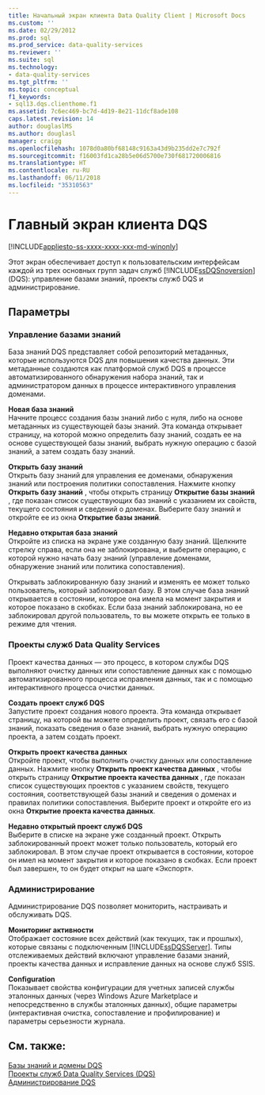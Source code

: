 ```yaml
---
title: Начальный экран клиента Data Quality Client | Microsoft Docs
ms.custom: ''
ms.date: 02/29/2012
ms.prod: sql
ms.prod_service: data-quality-services
ms.reviewer: ''
ms.suite: sql
ms.technology:
- data-quality-services
ms.tgt_pltfrm: ''
ms.topic: conceptual
f1_keywords:
- sql13.dqs.clienthome.f1
ms.assetid: 7c6ec469-bc7d-4d19-8e21-11dcf8ade108
caps.latest.revision: 14
author: douglaslMS
ms.author: douglasl
manager: craigg
ms.openlocfilehash: 1078d0a80bf68148c9163a43d9b235dd2e7c792f
ms.sourcegitcommit: f16003fd1ca28b5e06d5700e730f681720006816
ms.translationtype: HT
ms.contentlocale: ru-RU
ms.lasthandoff: 06/11/2018
ms.locfileid: "35310563"
---
```

# <a name="data-quality-client-home-screen"></a>Главный экран клиента DQS

[!INCLUDE[appliesto-ss-xxxx-xxxx-xxx-md-winonly](../includes/appliesto-ss-xxxx-xxxx-xxx-md-winonly.md)]

  Этот экран обеспечивает доступ к пользовательским интерфейсам каждой из трех основных групп задач служб [!INCLUDE[ssDQSnoversion](../includes/ssdqsnoversion-md.md)] (DQS): управление базами знаний, проекты служб DQS и администрирование.  
  
## <a name="options"></a>Параметры  
  
### <a name="knowledge-base-management"></a>Управление базами знаний  
 База знаний DQS представляет собой репозиторий метаданных, которые используются DQS для повышения качества данных. Эти метаданные создаются как платформой служб DQS в процессе автоматизированного обнаружения набора знаний, так и администратором данных в процессе интерактивного управления доменами.  
  
 **Новая база знаний**  
 Начните процесс создания базы знаний либо с нуля, либо на основе метаданных из существующей базы знаний. Эта команда открывает страницу, на которой можно определить базу знаний, создать ее на основе существующей базы знаний, выбрать нужную операцию с базой знаний, а затем создать базу знаний.  
  
 **Открыть базу знаний**  
 Открыть базу знаний для управления ее доменами, обнаружения знаний или построения политики сопоставления. Нажмите кнопку **Открыть базу знаний** , чтобы открыть страницу **Открытие базы знаний** , где показан список существующих баз знаний с указанием их свойств, текущего состояния и сведений о доменах. Выберите базу знаний и откройте ее из окна **Открытие базы знаний**.  
  
 **Недавно открытая база знаний**  
 Откройте из списка на экране уже созданную базу знаний. Щелкните стрелку справа, если она не заблокирована, и выберите операцию, с которой нужно начать базу знаний (управление доменами, обнаружение знаний или политика сопоставления).  
  
 Открывать заблокированную базу знаний и изменять ее может только пользователь, который заблокировал базу. В этом случае база знаний открывается в состоянии, которое она имела на момент закрытия и которое показано в скобках. Если база знаний заблокирована, но ее заблокировал другой пользователь, то вы можете открыть ее только в режиме для чтения.  
  
### <a name="data-quality-projects"></a>Проекты служб Data Quality Services  
 Проект качества данных — это процесс, в котором службы DQS выполняют очистку данных или сопоставление данных как с помощью автоматизированного процесса исправления данных, так и с помощью интерактивного процесса очистки данных.  
  
 **Создать проект служб DQS**  
 Запустите проект создания нового проекта. Эта команда открывает страницу, на которой вы можете определить проект, связать его с базой знаний, показать сведения о базе знаний, выбрать нужную операцию проекта, а затем создать проект.  
  
 **Открыть проект качества данных**  
 Откройте проект, чтобы выполнить очистку данных или сопоставление данных. Нажмите кнопку **Открыть проект качества данных** , чтобы открыть страницу **Открытие проекта качества данных** , где показан список существующих проектов с указанием свойств, текущего состояния, соответствующей базы знаний и сведения о доменах и правилах политики сопоставления. Выберите проект и откройте его из окна **Открытие проекта качества данных**.  
  
 **Недавно открытый проект служб DQS**  
 Выберите в списке на экране уже созданный проект. Открыть заблокированный проект может только пользователь, который его заблокировал. В этом случае проект открывается в состоянии, которое он имел на момент закрытия и которое показано в скобках. Если проект был завершен, то он будет открыт на шаге «Экспорт».  
  
### <a name="administration"></a>Администрирование  
 Администрирование DQS позволяет мониторить, настраивать и обслуживать DQS.  
  
 **Мониторинг активности**  
 Отображает состояние всех действий (как текущих, так и прошлых), которые связаны с подключенным [!INCLUDE[ssDQSServer](../includes/ssdqsserver-md.md)]. Типы отслеживаемых действий включают управление базами знаний, проекты качества данных и исправление данных на основе служб SSIS.  
  
 **Configuration**  
 Показывает свойства конфигурации для учетных записей службы эталонных данных (через Windows Azure Marketplace и непосредственно в службы эталонных данных), общие параметры (интерактивная очистка, сопоставление и профилирование) и параметры серьезности журнала.  
  
## <a name="see-also"></a>См. также:  
 [Базы знаний и домены DQS](../data-quality-services/dqs-knowledge-bases-and-domains.md)   
 [Проекты служб Data Quality Services &#40;DQS&#41;](../data-quality-services/data-quality-projects-dqs.md)   
 [Администрирование DQS](../data-quality-services/dqs-administration.md)  
  
  
